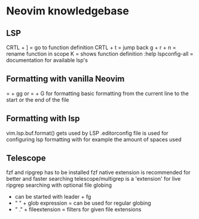# Neovim knowledgebase

## LSP
CRTL + ] = go to function definition
CRTL + t = jump back
g + r + n = rename function in scope
K = shows function definition
:help lspconfig-all = documentation for available lsp's

## Formatting with vanilla Neovim
= + gg or = + G for formatting basic formatting from the current line to the start or the end of the file

## Formatting with lsp
vim.lsp.buf.format() gets used by LSP
.editorconfig file is used for configuring lsp formatting with for example the amount of spaces used

## Telescope
fzf and ripgrep has to be installed
fzf native extension is recommended for better and faster searching
telescope/multigrep is a 'extension' for live ripgrep searching with optional file globing
- can be started with leader + fg
- "  " + glob expression = can be used for regular globing
- " ." + fileextension = filters for given file extensions

